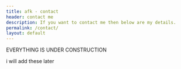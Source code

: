 ```yaml
---
title: afk - contact
header: contact me
description: If you want to contact me then below are my details.
permalink: /contact/
layout: default
---
```


EVERYTHING IS UNDER CONSTRUCTION

i will add these later